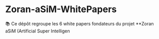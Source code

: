 # Zoran-aSiM-WhitePapers
 📚 Ce dépôt regroupe les 6 white papers fondateurs du projet **Zoran aSiM (Artificial Super Intelligen

